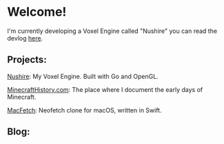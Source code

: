 Welcome!
========

I'm currently developing a Voxel Engine called "Nushire" you can read the devlog [here](/tags/nushire/).


Projects:
---------

[Nushire](/tags/nushire/): My Voxel Engine. Built with Go and OpenGL.

[MinecraftHistory.com](https://minecrafthistory.com): The place where I document the early days of Minecraft.

[MacFetch](https://github.com/appleware/macfetch): Neofetch clone for macOS, written in Swift.

Blog:
---------